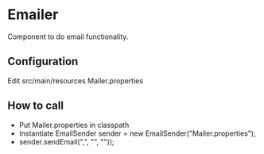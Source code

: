 # Emailer
Component to do email functionality.

## Configuration
Edit src/main/resources Mailer.properties

## How to call
* Put Mailer.properties in classpath
* Instantiate EmailSender sender = new EmailSender("Mailer.properties");
* sender.sendEmail("<sender1>,<sender2>", "<Subject>", "<Content>"));
